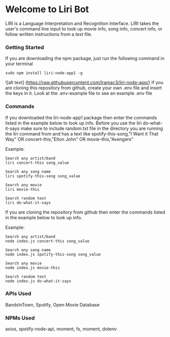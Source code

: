 # Welcome to Liri Bot

LIRI is a Language Interpretation and Recognition Interface. LIRI takes the user's command line input to look up movie info, song info, concert info, or follow written instructions from a text file.

### Getting Started

If you are downloading the npm package, just run the following command in your terminal

```
sudo npm install liri-node-app1 -g
```
![alt text] (https://raw.githubusercontent.com/lramac3/liri-node-app/)
If you are cloning this repository from github, create your own .env file and insert the keys in it. Look at the .env-example file to see an example .env file

### Commands

If you downloaded the liri-node-app1 package then enter the commands listed in the example below to look up info. Before you use the liri do-what-it-says make sure to include random.txt file in the directory you are running the liri command from and has a text like spotify-this-song,"I Want it That Way" OR concert-this,"Elton John" OR movie-this,"Avengers"

Example:
```
Search any artist/band
liri concert-this song_value

Search any song name
liri spotify-this-song song_value

Search any movie
liri movie-this 

Search random text
liri do-what-it-says
```
If you are cloning the repository from github then enter the commands listed in the example below to look up info.


Example:
```
Search any artist/band
node index.js concert-this song_value

Search any song name
node index.js spotify-this-song song_value

Search any movie
node index.js movie-this 

Search random text
node index.js do-what-it-says
```

### APIs Used

BandsInTown, Spotify, Open Movie Database

### NPMs Used

axios, spotify-node-api, moment, fs, moment, dotenv

